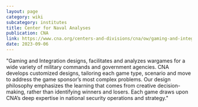 ```yaml
---
layout: page
category: wiki
subcategory: institutes
title: Center for Naval Analyses
publication: CNA
link: https://www.cna.org/centers-and-divisions/cna/ow/gaming-and-integration
date: 2023-09-06
---
```


"Gaming and Integration designs, facilitates and analyzes wargames for a wide variety of military commands and government agencies. CNA develops customized designs, tailoring each game type, scenario and move to address the game sponsor’s most complex problems. Our design philosophy emphasizes the learning that comes from creative decision-making, rather than identifying winners and losers. Each game draws upon CNA’s deep expertise in national security operations and strategy."
